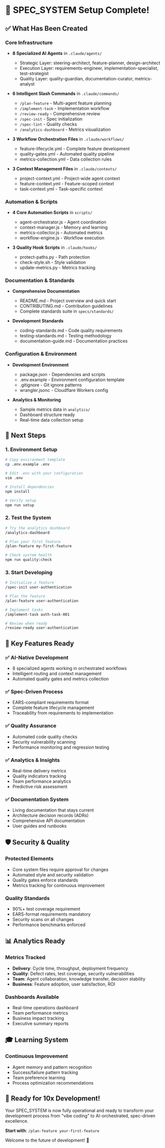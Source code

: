 # 🎉 SPEC_SYSTEM Setup Complete!

## ✅ What Has Been Created

### Core Infrastructure
- **8 Specialized AI Agents** in `.claude/agents/`
  - Strategic Layer: steering-architect, feature-planner, design-architect
  - Execution Layer: requirements-engineer, implementation-specialist, test-strategist  
  - Quality Layer: quality-guardian, documentation-curator, metrics-analyst

- **6 Intelligent Slash Commands** in `.claude/commands/`
  - `/plan-feature` - Multi-agent feature planning
  - `/implement-task` - Implementation workflow
  - `/review-ready` - Comprehensive review
  - `/spec-init` - Spec initialization
  - `/spec-lint` - Quality checks
  - `/analytics-dashboard` - Metrics visualization

- **3 Workflow Orchestration Files** in `.claude/workflows/`
  - feature-lifecycle.yml - Complete feature development
  - quality-gates.yml - Automated quality pipeline
  - metrics-collection.yml - Data collection rules

- **3 Context Management Files** in `.claude/contexts/`
  - project-context.yml - Project-wide agent context
  - feature-context.yml - Feature-scoped context
  - task-context.yml - Task-specific context

### Automation & Scripts
- **4 Core Automation Scripts** in `scripts/`
  - agent-orchestrator.js - Agent coordination
  - context-manager.js - Memory and learning
  - metrics-collector.js - Automated metrics
  - workflow-engine.js - Workflow execution

- **3 Quality Hook Scripts** in `.claude/hooks/`
  - protect-paths.py - Path protection
  - check-style.sh - Style validation
  - update-metrics.py - Metrics tracking

### Documentation & Standards
- **Comprehensive Documentation**
  - README.md - Project overview and quick start
  - CONTRIBUTING.md - Contribution guidelines
  - Complete standards suite in `specs/standards/`

- **Development Standards**
  - coding-standards.md - Code quality requirements
  - testing-standards.md - Testing methodology
  - documentation-guide.md - Documentation practices

### Configuration & Environment
- **Development Environment**
  - package.json - Dependencies and scripts
  - .env.example - Environment configuration template
  - .gitignore - Git ignore patterns
  - wrangler.jsonc - Cloudflare Workers config

- **Analytics & Monitoring**
  - Sample metrics data in `analytics/`
  - Dashboard structure ready
  - Real-time data collection setup

## 🚀 Next Steps

### 1. Environment Setup
```bash
# Copy environment template
cp .env.example .env

# Edit .env with your configuration
vim .env

# Install dependencies
npm install

# Verify setup
npm run setup
```

### 2. Test the System
```bash
# Try the analytics dashboard
/analytics-dashboard

# Plan your first feature
/plan-feature my-first-feature

# Check system health
npm run quality:check
```

### 3. Start Developing
```bash
# Initialize a feature
/spec-init user-authentication

# Plan the feature
/plan-feature user-authentication

# Implement tasks
/implement-task auth-task-001

# Review when ready
/review-ready user-authentication
```

## 🎯 Key Features Ready

### ✅ AI-Native Development
- 8 specialized agents working in orchestrated workflows
- Intelligent routing and context management
- Automated quality gates and metrics collection

### ✅ Spec-Driven Process
- EARS-compliant requirements format
- Complete feature lifecycle management
- Traceability from requirements to implementation

### ✅ Quality Assurance
- Automated code quality checks
- Security vulnerability scanning
- Performance monitoring and regression testing

### ✅ Analytics & Insights
- Real-time delivery metrics
- Quality indicators tracking
- Team performance analytics
- Predictive risk assessment

### ✅ Documentation System
- Living documentation that stays current
- Architecture decision records (ADRs)
- Comprehensive API documentation
- User guides and runbooks

## 🛡️ Security & Quality

### Protected Elements
- Core system files require approval for changes
- Automated style and security validation
- Quality gates enforce standards
- Metrics tracking for continuous improvement

### Quality Standards
- 90%+ test coverage requirement
- EARS-format requirements mandatory
- Security scans on all changes
- Performance benchmarks enforced

## 📊 Analytics Ready

### Metrics Tracked
- **Delivery**: Cycle time, throughput, deployment frequency
- **Quality**: Defect rates, test coverage, security vulnerabilities
- **Team**: Agent collaboration, knowledge transfer, decision stability
- **Business**: Feature adoption, user satisfaction, ROI

### Dashboards Available
- Real-time operations dashboard
- Team performance metrics
- Business impact tracking
- Executive summary reports

## 🎓 Learning System

### Continuous Improvement
- Agent memory and pattern recognition
- Success/failure pattern tracking
- Team preference learning
- Process optimization recommendations

## 🚀 Ready for 10x Development!

Your SPEC_SYSTEM is now fully operational and ready to transform your development process from "vibe coding" to AI-orchestrated, spec-driven excellence.

**Start with**: `/plan-feature your-first-feature`

Welcome to the future of development! 🎉